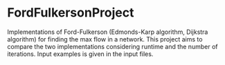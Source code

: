 # FordFulkersonProject
Implementations of Ford-Fulkerson (Edmonds-Karp algorithm, Dijkstra algorithm) for finding the max flow in a network.
This project aims to compare the two implementations considering runtime and the number of iterations.
Input examples is given in the input files.
